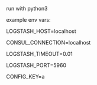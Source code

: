 run with python3

example env vars:

LOGSTASH_HOST=localhost

CONSUL_CONNECTION=localhost

LOGSTASH_TIMEOUT=0.01

LOGSTASH_PORT=5960

CONFIG_KEY=a
